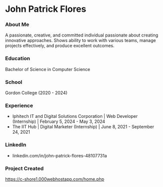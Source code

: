 # John Patrick Flores

### About Me
A passionate, creative, and committed individual passionate about creating innovative approaches. Shows ability to work with various teams, manage projects effectively, and produce excellent outcomes.


### Education

Bachelor of Science in Computer Science

### School
Gordon College (2020 - 2024)


### Experience

- Iphitech IT and Digital Solutions Corporation | Web Developer (Internship) | February 5, 2024 - May 3, 2024
- The IIT Hub | Digital Marketer (Internship) | June 8, 2021 - September 24, 2021


### LinkedIn
- linkedin.com/in/john-patrick-flores-48107731a

### Project Created
https://c-shore1.000webhostapp.com/home.php
